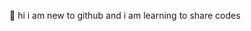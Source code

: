 🌱
hi i am new to github and i am learning to share codes


<!---
mruna18/mruna18 is a ✨ special ✨ repository because its `README.md` (this file) appears on your GitHub profile.
You can click the Preview link to take a look at your changes.
--->
